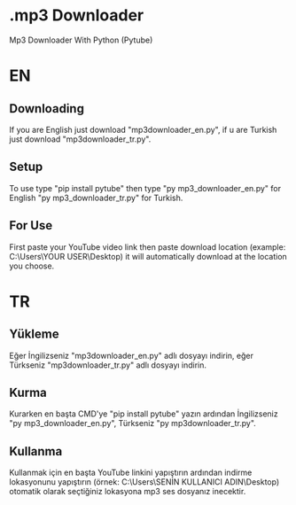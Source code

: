 # .mp3 Downloader
Mp3 Downloader With Python (Pytube)

# EN 

## Downloading

If you are English just download "mp3downloader_en.py", if u are Turkish just download "mp3downloader_tr.py".

## Setup

To use type "pip install pytube" then type "py mp3_downloader_en.py" for English "py mp3_downloader_tr.py" for Turkish.

## For Use

First paste your YouTube video link then paste download location (example: C:\Users\YOUR USER\Desktop\) it will automatically download at the location you choose.

# TR

## Yükleme

Eğer İngilizseniz "mp3downloader_en.py" adlı dosyayı indirin, eğer Türkseniz "mp3downloader_tr.py" adlı dosyayı indirin. 

## Kurma

Kurarken en başta CMD'ye "pip install pytube" yazın ardından İngilizseniz "py mp3_downloader_en.py", Türkseniz "py mp3downloader_tr.py".

## Kullanma

Kullanmak için en başta YouTube linkini yapıştırın ardından indirme lokasyonunu yapıştırın (örnek: C:\Users\SENİN KULLANICI ADIN\Desktop\) otomatik olarak seçtiğiniz lokasyona mp3 ses dosyanız inecektir.
